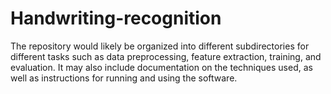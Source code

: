 # Handwriting-recognition
The repository would likely be organized into different subdirectories for different tasks such as data preprocessing, feature extraction, training, and evaluation. It may also include documentation on the techniques used, as well as instructions for running and using the software.
